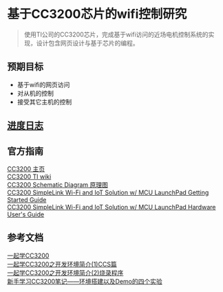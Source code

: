 # 基于CC3200芯片的wifi控制研究

> 使用TI公司的CC3200芯片，完成基于wifi访问的近场电机控制系统的实现，设计包含网页设计与基于芯片的编程。

## 预期目标
- 基于wifi的网页访问
- 对从机的控制  
- 接受其它主机的控制  

## [进度日志](log.md)


## 官方指南
[CC3200 主页](http://www.ti.com.cn/product/cn/CC3200/technicaldocuments)    
[CC3200 TI wiki](http://processors.wiki.ti.com/index.php/CC3100_%26_CC3200)  
[CC3200 Schematic Diagram 原理图](http://www.ti.com/cn/lit/df/tidrc48/tidrc48.pdf)    
[CC3200 SimpleLink Wi-Fi and IoT Solution w/ MCU LaunchPad Getting Started Guide](http://www.ti.com/lit/ug/swru376e/swru376e.pdf)   
[CC3200 SimpleLink Wi-Fi and IoT Solution w/ MCU LaunchPad Hardware User's Guide](http://www.ti.com/lit/ug/swru372b/swru372b.pdf)   

## 参考文档
[一起学CC3200](https://blog.csdn.net/hytgab/article/category/3012193)     
[一起学CC3200之开发环境简介(1)CCS篇](https://www.cnblogs.com/hytgab/p/5060059.html)   
[一起学CC3200之开发环境简介(2)烧录程序](https://www.cnblogs.com/hytgab/p/5202142.html)   
[新手学习CC3200笔记——环境搭建以及Demo的四个实验](https://blog.csdn.net/weixin_43970678/article/details/91560775)
